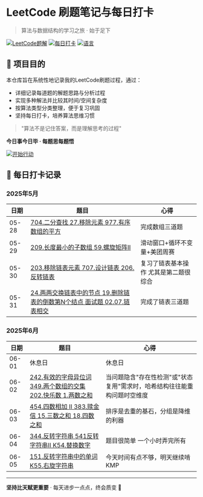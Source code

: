 # LeetCode 刷题笔记与每日打卡

> 算法与数据结构的学习之旅 · 始于足下

[![LeetCode题解](https://img.shields.io/badge/LeetCode-笔记-blue)](https://leetcode.com/)
[![每日打卡](https://img.shields.io/badge/每日打卡-进行中-brightgreen)](https://github.com/yourusername/your-leetcode-repo)
[![语言](https://img.shields.io/badge/语言-Python%20-yellow)]()


## 📌 项目目的

本仓库旨在系统性地记录我的LeetCode刷题过程，通过：
- 详细记录每道题的解题思路与分析过程
- 实现多种解法并比较其时间/空间复杂度
- 按算法类型分类整理，便于复习巩固
- 坚持每日打卡，培养算法思维习惯

> "算法不是记住答案，而是理解思考的过程"



**今日事今日毕 · 每题思每题悟**

[![开始行动](https://img.shields.io/badge/立刻开始-每日刷题-8A2BE2)](daily-records/)




## 📅 每日打卡记录

### 2025年5月
| 日期 | 题目 | 心得 |
|------|------|------|
| 05-28 | [704.二分查找 27.移除元素 977.有序数组的平方](Day1_数组part01.md) | 完成数组三道题  | 
| 05-29 | [209.长度最小的子数组 59.螺旋矩阵II](Day2_数组part02.md)| 滑动窗口+循环不变量+美团周赛 |
| 05-30 | [203.移除链表元素 707.设计链表 206.反转链表](Day3_链表part01.md) | 复习了链表基本操作 尤其是第二题很综合 |
| 05-31 | [24.两两交换链表中的节点 19.删除链表的倒数第N个结点 面试题 02.07.链表相交](Day4_链表part02.md) | 完成了链表三道题 |

### 2025年6月
| 日期 | 题目 | 心得 |
|------|------|------|
| 06-01 | 休息日 | 休息日 |
| 06-02 | [242.有效的字母异位词 349.两个数组的交集 202.快乐数 1.两数之和](Day6_哈希表part01.md) | 当问题隐含"存在性检测"或"状态复用"需求时，哈希结构往往能重构问题时空维度 |
| 06-03 | [454.四数相加 II 383.赎金信 15.三数之和 18.四数之和](Day7_哈希表part02.md) | 排序是去重的基石，分组是降维的利器 |
| 06-04 | [344.反转字符串 541反转字符串II K54.替换数字](Day8_字符串part01.md) | 题目很简单 一个小时弄完所有 |
| 06-05 | [151.反转字符串中的单词 K55.右旋字符串](Day9_字符串part02.md) | 今天时间有点不够，明天继续啃KMP |








---

**坚持比天赋更重要** · 每天进步一点点，终会质变 💪


